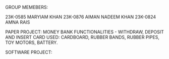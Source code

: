 GROUP MEMEBERS:

23K-0585 MARYIAM KHAN
23K-0876 AIMAN NADEEM KHAN
23K-0824 AMNA RAIS

PAPER PROJECT: MONEY BANK 
              FUNCTIONALITIES - WITHDRAW, DEPOSIT AND INSERT CARD
              USED: CARDBOARD, RUBBER BANDS, RUBBER PIPES, TOY MOTORS, BATTERY. 

SOFTWARE PROJECT: 
